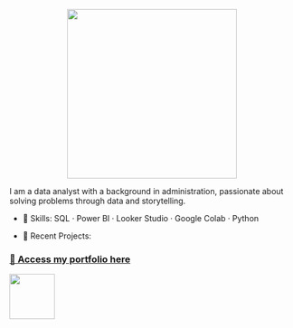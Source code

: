 <p align="center">
  <img src="https://github.com/ellenoda/files/blob/f2d362988b265834ea403d9b5be36b1f5f5dc037/figma2-removebg.png?raw=true" width="300px"/>
</p>

I am a data analyst with a background in administration, passionate about solving problems through data and storytelling.

- 💼 Skills: SQL · Power BI · Looker Studio · Google Colab · Python

- 🚀 Recent Projects:

### [📂 Access my portfolio here](https://ellenoda.github.io)
<img src="https://github.com/ellenoda/files/blob/40bf7fde0030539908452fc2c1c62ee8ce941c2a/click-unscreen.gif?raw=true" width="80px"/>
